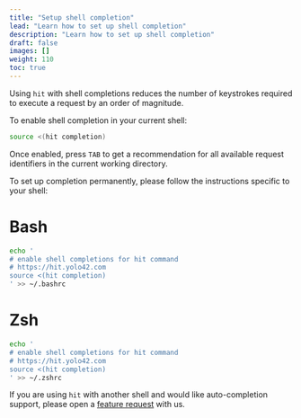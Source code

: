 ```yaml
---
title: "Setup shell completion"
lead: "Learn how to set up shell completion"
description: "Learn how to set up shell completion"
draft: false
images: []
weight: 110
toc: true
---
```


Using `hit` with shell completions reduces the number of keystrokes required
to execute a request by an order of magnitude.

To enable shell completion in your current shell:

```bash
source <(hit completion)
```

Once enabled, press `TAB` to get a recommendation for all available request
identifiers in the current working directory.

To set up completion permanently, please follow the instructions
specific to your shell:

# Bash

```bash
echo '
# enable shell completions for hit command
# https://hit.yolo42.com
source <(hit completion)
' >> ~/.bashrc
```

# Zsh

```bash
echo '
# enable shell completions for hit command
# https://hit.yolo42.com
source <(hit completion)
' >> ~/.zshrc
```

If you are using `hit` with another shell and would like auto-completion
support, please open a [feature request](https://github.com/hbagdi/hit/issues)
with us.

